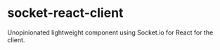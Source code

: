 # socket-react-client
Unopinionated lightweight component using Socket.io for React for the client.
